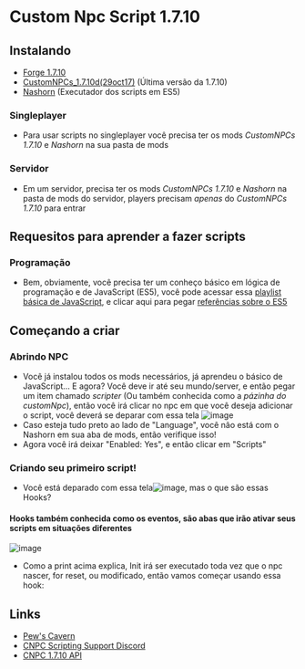 # Custom Npc Script 1.7.10

## Instalando
 * [Forge 1.7.10](https://files.minecraftforge.net/maven/net/minecraftforge/forge/1.7.10-10.13.4.1558-1.7.10/forge-1.7.10-10.13.4.1558-1.7.10-installer-win.exe)
 * [CustomNPCs_1.7.10d(29oct17)](https://www.curseforge.com/minecraft/mc-mods/custom-npcs/download/2495406/file) (Última versão da 1.7.10)
 * [Nashorn](https://cdn.discordapp.com/attachments/735273455506948116/735273827038396446/nashorn.jar) (Executador dos scripts em ES5)

 ### Singleplayer
  - Para usar scripts no singleplayer você precisa ter os mods *CustomNPCs 1.7.10* e *Nashorn* na sua pasta de mods
  
 ### Servidor
  - Em um servidor, precisa ter os mods *CustomNPCs 1.7.10* e *Nashorn* na pasta de mods do servidor, players precisam _apenas_ do *CustomNPCs 1.7.10* para entrar


## Requesitos para aprender a fazer scripts
 ### Programação
  - Bem, obviamente, você precisa ter um conheço básico em lógica de programação e de JavaScript (ES5), você pode acessar essa [playlist básica de JavaScript](https://www.youtube.com/playlist?list=PLHz_AreHm4dlsK3Nr9GVvXCbpQyHQl1o1), e clicar aqui para pegar [referências sobre o ES5](https://www.w3schools.com/js/js_es5.asp)


 ## Começando a criar
 
 ### Abrindo NPC
  - Você já instalou todos os mods necessários, já aprendeu o básico de JavaScript... E agora? Você deve ir até seu mundo/server, e então pegar um item chamado *scripter* (Ou também conhecida como a *pázinha do customNpc*), então você irá clicar no npc em que você deseja adicionar o script, você deverá se deparar com essa tela
![image](https://user-images.githubusercontent.com/55335712/110036149-5050e580-7d1b-11eb-905e-2b871b43c886.png)
 - Caso esteja tudo preto ao lado de "Language", você não está com o Nashorn em sua aba de mods, então verifique isso!
 - Agora você irá deixar "Enabled: Yes", e então clicar em "Scripts"
 
 ### Criando seu primeiro script!
 - Você está deparado com essa tela![image](https://user-images.githubusercontent.com/55335712/110036322-9e65e900-7d1b-11eb-86bc-86234c432d91.png), mas o que são essas Hooks?
 
  #### Hooks também conhecida como os eventos, são abas que irão ativar seus scripts em situações diferentes
![image](https://user-images.githubusercontent.com/55335712/110036451-cb1a0080-7d1b-11eb-9f99-336f65f7d330.png)

 - Como a print acima explica, Init irá ser executado toda vez que o npc nascer, for reset, ou modificado, então vamos começar usando essa hook:



## Links 

* [Pew's Cavern](https://customnpcscripts.com/pew)
* [CNPC Scripting Support Discord](https://discord.gg/4a24F2z)
* [CNPC 1.7.10 API](http://www.kodevelopment.nl/customnpcs/api/1.7.10/)
